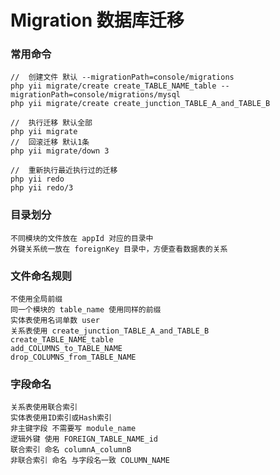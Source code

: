 # Migration 数据库迁移

### 常用命令
    //  创建文件 默认 --migrationPath=console/migrations
    php yii migrate/create create_TABLE_NAME_table --migrationPath=console/migrations/mysql
    php yii migrate/create create_junction_TABLE_A_and_TABLE_B
    
    //  执行迁移 默认全部
    php yii migrate
    //  回滚迁移 默认1条
    php yii migrate/down 3
    
    //  重新执行最近执行过的迁移
    php yii redo
    php yii redo/3
    
    
### 目录划分
    不同模块的文件放在 appId 对应的目录中
    外键关系统一放在 foreignKey 目录中，方便查看数据表的关系
### 文件命名规则
    不使用全局前缀
    同一个模块的 table_name 使用同样的前缀
    实体表使用名词单数 user
    关系表使用 create_junction_TABLE_A_and_TABLE_B
    create_TABLE_NAME_table
    add_COLUMNS_to_TABLE_NAME
    drop_COLUMNS_from_TABLE_NAME
    
### 字段命名
    关系表使用联合索引
    实体表使用ID索引或Hash索引
    非主键字段 不需要写 module_name
    逻辑外键 使用 FOREIGN_TABLE_NAME_id
    联合索引 命名 columnA_columnB
    非联合索引 命名 与字段名一致 COLUMN_NAME
    